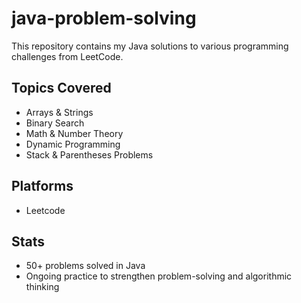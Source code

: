 # java-problem-solving

This repository contains my Java solutions to various programming challenges from LeetCode.

## Topics Covered
- Arrays & Strings
- Binary Search
- Math & Number Theory
- Dynamic Programming
- Stack & Parentheses Problems

## Platforms
- Leetcode

## Stats
- 50+ problems solved in Java
- Ongoing practice to strengthen problem-solving and algorithmic thinking

